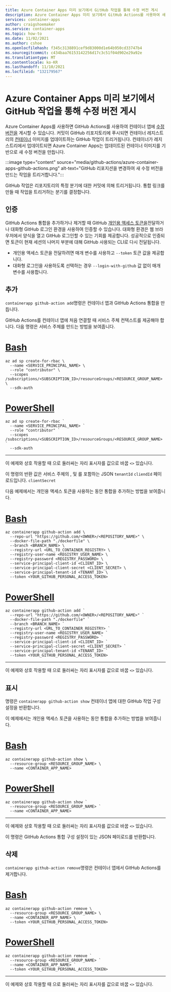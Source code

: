 ```yaml
---
title: Azure Container Apps 미리 보기에서 GitHub 작업을 통해 수정 버전 게시
description: Azure Container Apps 미리 보기에서 GitHub Actions를 사용하여 새 수정 버전을 자동으로 만드는 방법을 알아봅니다.
services: container-apps
author: craigshoemaker
ms.service: container-apps
ms.topic: how-to
ms.date: 11/02/2021
ms.author: cshoe
ms.openlocfilehash: f345c3138891cef9d83000d1e64b950cd33747b4
ms.sourcegitcommit: c434baa76153142256d17c3c51f04d902e29a92e
ms.translationtype: MT
ms.contentlocale: ko-KR
ms.lasthandoff: 11/10/2021
ms.locfileid: "132179567"
---
```

# <a name="publish-revisions-with-github-actions-in-azure-container-apps-preview"></a>Azure Container Apps 미리 보기에서 GitHub 작업을 통해 수정 버전 게시

Azure Container Apps를 사용하면 GitHub Actions를 사용하여 컨테이너 앱에 [수정 버전을](revisions.md) 게시할 수 있습니다. 커밋이 GitHub 리포지토리에 푸시되면 컨테이너 레지스트리의 [컨테이너](containers.md) 이미지를 업데이트하는 GitHub 작업이 트리거됩니다. 컨테이너가 레지스트리에서 업데이트되면 Azure Container Apps는 업데이트된 컨테이너 이미지를 기반으로 새 수정 버전을 만듭니다.

:::image type="content" source="media/github-actions/azure-container-apps-github-actions.png" alt-text="GitHub 리포지션을 변경하여 새 수정 버전을 만드는 작업을 트리거합니다.":::

GitHub 작업은 리포지토리의 특정 분기에 대한 커밋에 의해 트리거됩니다. 통합 링크를 만들 때 작업을 트리거하는 분기를 결정합니다.

## <a name="authentication"></a>인증

GitHub Actions 통합을 추가하거나 제거할 때 GitHub [개인용 액세스 토큰을](https://docs.github.com/authentication/keeping-your-account-and-data-secure/creating-a-personal-access-token)전달하거나 대화형 GitHub 로그인 환경을 사용하여 인증할 수 있습니다. 대화형 환경은 웹 브라우저에서 양식을 열고 GitHub 로그인할 수 있는 기회를 제공합니다. 성공적으로 인증되면 토큰이 현재 세션의 나머지 부분에 대해 GitHub 사용되는 CLI로 다시 전달됩니다.

- 개인용 액세스 토큰을 전달하려면 매개 변수를 사용하고 `--token` 토큰 값을 제공합니다.
- 대화형 로그인을 사용하도록 선택하는 경우 `--login-with-github` 값 없이 매개 변수를 사용합니다.

## <a name="add"></a>추가

`containerapp github-action add`명령은 컨테이너 앱과 GitHub Actions 통합을 만듭니다.

GitHub Actions를 컨테이너 앱에 처음 연결할 때 서비스 주체 컨텍스트를 제공해야 합니다. 다음 명령은 서비스 주체를 만드는 방법을 보여줍니다.

# <a name="bash"></a>[Bash](#tab/bash)

```azurecli
az ad sp create-for-rbac \
  --name <SERVICE_PRINCIPAL_NAME> \
  --role "contributor" \
  --scopes /subscriptions/<SUBSCRIPTION_ID>/resourceGroups/<RESOURCE_GROUP_NAME> \
  --sdk-auth
```

# <a name="powershell"></a>[PowerShell](#tab/powershell)

```azurecli
az ad sp create-for-rbac `
  --name <SERVICE_PRINCIPAL_NAME> `
  --role "contributor" `
  --scopes /subscriptions/<SUBSCRIPTION_ID>/resourceGroups/<RESOURCE_GROUP_NAME> `
  --sdk-auth
```

---

이 예제와 상호 작용할 때 으로 둘러싸는 자리 표시자를 값으로 바꿉 `<>` 있습니다.

이 명령의 반환 값은 서비스 주체의 , 및 를 포함하는 JSON `tenantId` `cliendId` 페이로드입니다. `clientSecret`

다음 예제에서는 개인용 액세스 토큰을 사용하는 동안 통합을 추가하는 방법을 보여줍니다.

# <a name="bash"></a>[Bash](#tab/bash)

```azurecli
az containerapp github-action add \
  --repo-url "https://github.com/<OWNER>/<REPOSITORY_NAME>" \
  --docker-file-path "./dockerfile" \
  --branch <BRANCH_NAME> \
  --registry-url <URL_TO_CONTAINER_REGISTRY> \
  --registry-user-name <REGISTRY_USER_NAME> \
  --registry-password <REGISTRY_PASSWORD> \
  --service-principal-client-id <CLIENT_ID> \
  --service-principal-client-secret <CLIENT_SECRET> \
  --service-principal-tenant-id <TENANT_ID> \
  --token <YOUR_GITHUB_PERSONAL_ACCESS_TOKEN>
```

# <a name="powershell"></a>[PowerShell](#tab/powershell)

```azurecli
az containerapp github-action add `
  --repo-url "https://github.com/<OWNER>/<REPOSITORY_NAME>" `
  --docker-file-path "./dockerfile" `
  --branch <BRANCH_NAME> `
  --registry-url <URL_TO_CONTAINER_REGISTRY> `
  --registry-user-name <REGISTRY_USER_NAME> `
  --registry-password <REGISTRY_PASSWORD> `
  --service-principal-client-id <CLIENT_ID> `
  --service-principal-client-secret <CLIENT_SECRET> `
  --service-principal-tenant-id <TENANT_ID> `
  --token <YOUR_GITHUB_PERSONAL_ACCESS_TOKEN>
```

---

이 예제와 상호 작용할 때 으로 둘러싸는 자리 표시자를 값으로 바꿉 `<>` 있습니다.

## <a name="show"></a>표시

명령은 `containerapp github-action show` 컨테이너 앱에 대한 GitHub 작업 구성 설정을 반환합니다.

이 예제에서는 개인용 액세스 토큰을 사용하는 동안 통합을 추가하는 방법을 보여줍니다.

# <a name="bash"></a>[Bash](#tab/bash)

```azurecli
az containerapp github-action show \
  --resource-group <RESOURCE_GROUP_NAME> \
  --name <CONTAINER_APP_NAME>
```

# <a name="powershell"></a>[PowerShell](#tab/powershell)

```azurecli
az containerapp github-action show `
  --resource-group <RESOURCE_GROUP_NAME> `
  --name <CONTAINER_APP_NAME>
```

---

이 예제와 상호 작용할 때 으로 둘러싸는 자리 표시자를 값으로 바꿉 `<>` 있습니다.

이 명령은 GitHub Actions 통합 구성 설정이 있는 JSON 페이로드를 반환합니다.

## <a name="delete"></a>삭제

`containerapp github-action remove`명령은 컨테이너 앱에서 GitHub Actions를 제거합니다.

# <a name="bash"></a>[Bash](#tab/bash)

```azurecli
az containerapp github-action remove \
  --resource-group <RESOURCE_GROUP_NAME> \
  --name <CONTAINER_APP_NAME> \
  --token <YOUR_GITHUB_PERSONAL_ACCESS_TOKEN>
```

# <a name="powershell"></a>[PowerShell](#tab/powershell)

```azurecli
az containerapp github-action remove `
  --resource-group <RESOURCE_GROUP_NAME> `
  --name <CONTAINER_APP_NAME> `
  --token <YOUR_GITHUB_PERSONAL_ACCESS_TOKEN>
```

---

이 예제와 상호 작용할 때 으로 둘러싸는 자리 표시자를 값으로 바꿉 `<>` 있습니다.
